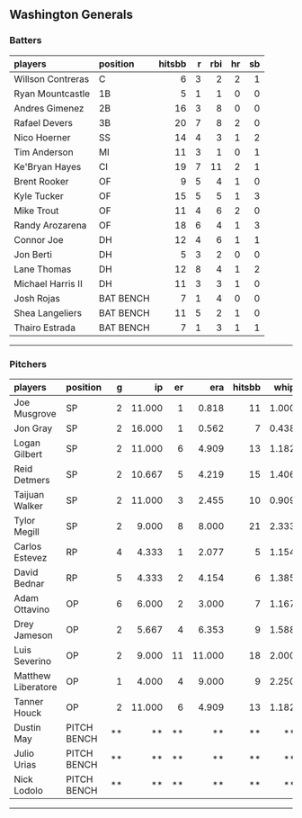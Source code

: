 ## Washington Generals

### Batters

 
|players           |position  | hitsbb|  r| rbi| hr| sb| 
|:-----------------|:---------|------:|--:|---:|--:|--:| 
|Willson Contreras |C         |      6|  3|   2|  2|  1| 
|Ryan Mountcastle  |1B        |      5|  1|   1|  0|  0| 
|Andres Gimenez    |2B        |     16|  3|   8|  0|  0| 
|Rafael Devers     |3B        |     20|  7|   8|  2|  0| 
|Nico Hoerner      |SS        |     14|  4|   3|  1|  2| 
|Tim Anderson      |MI        |     11|  3|   1|  0|  1| 
|Ke'Bryan Hayes    |CI        |     19|  7|  11|  2|  1| 
|Brent Rooker      |OF        |      9|  5|   4|  1|  0| 
|Kyle Tucker       |OF        |     15|  5|   5|  1|  3| 
|Mike Trout        |OF        |     11|  4|   6|  2|  0| 
|Randy Arozarena   |OF        |     18|  6|   4|  1|  3| 
|Connor Joe        |DH        |     12|  4|   6|  1|  1| 
|Jon Berti         |DH        |      5|  3|   2|  0|  0| 
|Lane Thomas       |DH        |     12|  8|   4|  1|  2| 
|Michael Harris II |DH        |     11|  3|   3|  1|  0| 
|Josh Rojas        |BAT BENCH |      7|  1|   4|  0|  0| 
|Shea Langeliers   |BAT BENCH |     11|  5|   2|  1|  0| 
|Thairo Estrada    |BAT BENCH |      7|  1|   3|  1|  1| 


* * *

### Pitchers

 
|players            |position    |  g|     ip| er|    era| hitsbb|  whip| so|  w| sv| 
|:------------------|:-----------|--:|------:|--:|------:|------:|-----:|--:|--:|--:| 
|Joe Musgrove       |SP          |  2| 11.000|  1|  0.818|     11| 1.000| 11|  1|  0| 
|Jon Gray           |SP          |  2| 16.000|  1|  0.562|      7| 0.438| 17|  1|  0| 
|Logan Gilbert      |SP          |  2| 11.000|  6|  4.909|     13| 1.182| 10|  1|  0| 
|Reid Detmers       |SP          |  2| 10.667|  5|  4.219|     15| 1.406| 10|  1|  0| 
|Taijuan Walker     |SP          |  2| 11.000|  3|  2.455|     10| 0.909| 10|  1|  0| 
|Tylor Megill       |SP          |  2|  9.000|  8|  8.000|     21| 2.333|  6|  0|  0| 
|Carlos Estevez     |RP          |  4|  4.333|  1|  2.077|      5| 1.154|  4|  0|  4| 
|David Bednar       |RP          |  5|  4.333|  2|  4.154|      6| 1.385|  4|  0|  4| 
|Adam Ottavino      |OP          |  6|  6.000|  2|  3.000|      7| 1.167|  5|  0|  0| 
|Drey Jameson       |OP          |  2|  5.667|  4|  6.353|      9| 1.588|  2|  0|  0| 
|Luis Severino      |OP          |  2|  9.000| 11| 11.000|     18| 2.000|  8|  0|  0| 
|Matthew Liberatore |OP          |  1|  4.000|  4|  9.000|      9| 2.250|  2|  0|  0| 
|Tanner Houck       |OP          |  2| 11.000|  6|  4.909|     13| 1.182| 12|  0|  0| 
|Dustin May         |PITCH BENCH | **|     **| **|     **|     **|    **| **| **| **| 
|Julio Urias        |PITCH BENCH | **|     **| **|     **|     **|    **| **| **| **| 
|Nick Lodolo        |PITCH BENCH | **|     **| **|     **|     **|    **| **| **| **| 


* * *


